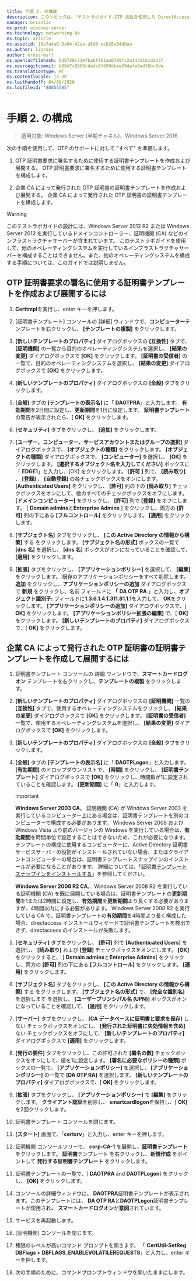 ```yaml
---
title: 手順 2. の構成
description: このトピックは、「テストラボガイド-OTP 認証を使用した DirectAccess のデモンストレーション」と「RSA SecurID for Windows Server 2016」に含まれています。
manager: brianlic
ms.prod: windows-server
ms.technology: networking-da
ms.topic: article
ms.assetid: 19a7a4a6-9a04-42ea-a5d0-ecb28a34dbaa
ms.author: lizross
author: eross-msft
ms.openlocfilehash: 6d8720c71efba6f461aa0789fc2a143d1b1dab3f
ms.sourcegitcommit: b00d7c8968c4adc8f699dbee694afe6ed36bc9de
ms.translationtype: MT
ms.contentlocale: ja-JP
ms.lasthandoff: 04/08/2020
ms.locfileid: "80855585"
---
```

# <a name="step-2-configure-app1"></a>手順 2. の構成

>適用対象: Windows Server (半期チャネル)、Windows Server 2016

次の手順を使用して、OTP のサポートに対して "すべて" を準備します。  
  
1. OTP 証明書要求に署名するために使用する証明書テンプレートを作成および展開する。 OTP 証明書要求に署名するために使用する証明書テンプレートを構成します。  
  
2. 企業 CA によって発行された OTP 証明書の証明書テンプレートを作成および展開する。 企業 CA によって発行された OTP 証明書の証明書テンプレートを構成します。  
  
> [!WARNING]  
> このテストラボガイドの設計には、Windows Server 2012 R2 または Windows Server 2012 を実行しているドメインコントローラー、証明機関 (CA) などのインフラストラクチャサーバーが含まれています。 このテストラボガイドを使用して、他のオペレーティングシステムを実行しているインフラストラクチャサーバーを構成することはできません。また、他のオペレーティングシステムを構成する手順については、このガイドでは説明しません。  
  
## <a name="to-create-and-deploy-a-certificate-template-used-to-sign-otp-certificate-requests"></a><a name="DAOTPRA"></a>OTP 証明書要求の署名に使用する証明書テンプレートを作成および展開するには  
  
1.  **Certtmpl**を実行し、enter キーを押します。  
  
2.  [証明書テンプレート] コンソールの [詳細] ウィンドウで、**コンピューター**テンプレートを右クリックし、 **[テンプレートの複製]** をクリックします。  
  
3.  **[新しいテンプレートのプロパティ]** ダイアログボックスの **[互換性]** タブで、 **[証明機関]** の一覧から目的のオペレーティングシステムを選択し、 **[結果の変更]** ダイアログボックスで **[OK]** をクリックします。 **[証明書の受信者]** の一覧で、目的のオペレーティングシステムを選択し、 **[結果の変更]** ダイアログボックスで **[OK]** をクリックします。  
  
4.  **[新しいテンプレートのプロパティ]** ダイアログボックスの **[全般]** タブをクリックします。  
  
5.  **[全般]** タブの **[テンプレートの表示名]** に「 **DAOTPRA**」と入力します。 **有効期間**を2日間に設定し、**更新期間**を1日に設定します。 **証明書テンプレート**の警告が表示されたら、[ **OK]** をクリックします。  
  
6.  **[セキュリティ]** タブをクリックし、 **[追加]** をクリックします。  
  
7.  **[ユーザー、コンピューター、サービスアカウントまたはグループの選択]** ダイアログボックスで、 **[オブジェクトの種類]** をクリックします。 **[オブジェクトの種類]** ダイアログボックスで、 **[コンピューター]** を選択し、 **[OK]** をクリックします。 **[選択するオブジェクト名を入力してください]** ボックスに「 **EDGE1**」と入力し、[OK] をクリックします。 [**許可** **]** 列で、 **[読み取り]** 、 **[登録]** 、 **[自動登録]** の各チェックボックスをオンにします。 **[Authenticated Users]** をクリックし、 **[許可]** 列の下の **[読み取り]** チェックボックスをオンにして、他のすべてのチェックボックスをオフにします。 **[ドメインコンピューター]** をクリックし、 **[許可]** 列で **[登録]** をオフにします。 [ **Domain admins**と**Enterprise Admins** ] をクリックし、両方の **[許可]** 列の下にある **[フルコントロール]** をクリックします。 **[適用]** をクリックします。  
  
8.  **[サブジェクト名]** タブをクリックし、 **[この Active Directory の情報から構築]** する をクリックします。 **[サブジェクト名の形式]** ボックスの一覧で **[dns 名]** を選択し、 **[dns 名]** ボックスがオンになっていることを確認して、 **[適用]** をクリックします。  
  
9. **[拡張]** タブをクリックし、 **[アプリケーションポリシー]** を選択して、 **[編集]** をクリックします。 既存のアプリケーションポリシーをすべて削除します。 **追加** をクリックし、**アプリケーションポリシーの追加** ダイアログボックスで **新規** をクリックし、名前 フィールドに **「** **DA OTP RA** 」と入力し、**オブジェクト識別子:** フィールドに**1.3.6.1.4.1.311.81.1.1**を入力して、 **OK**をクリックします。 **[アプリケーションポリシーの追加]** ダイアログボックスで、[ **OK]** をクリックします。 **[アプリケーションポリシー拡張の編集]** で、[ **OK]** をクリックします。 **[新しいテンプレートのプロパティ]** ダイアログボックスで、[ **OK]** をクリックします。  
  
## <a name="to-create-and-deploy-a-certificate-template-for-otp-certificates-issued-by-the-corporate-ca"></a><a name="DAOTPLogon"></a>企業 CA によって発行された OTP 証明書の証明書テンプレートを作成して展開するには  
  
1.  証明書テンプレート コンソールの 詳細 ウィンドウで、**スマートカードログオン** テンプレートを右クリックし、**テンプレートの複製** をクリックします。  
  
2.  **[新しいテンプレートのプロパティ]** ダイアログボックスの **[証明機関]** 一覧の **[互換性]** タブで、使用するオペレーティングシステムをクリックし、 **[結果の変更]** ダイアログボックスで **[OK]** をクリックします。 **[証明書の受信者]** 一覧で、使用するオペレーティングシステムを選択し、 **[結果の変更]** ダイアログボックスで **[OK]** をクリックします。  
  
3.  **[新しいテンプレートのプロパティ]** ダイアログボックスの **[全般]** タブをクリックします。  
  
4.  **[全般]** タブの **[テンプレートの表示名]** に「 **DAOTPLogon**」と入力します。 **[有効期間]** のドロップダウンリストで、 **[時間]** をクリックし、 **[証明書テンプレート]** ダイアログボックスで **[OK]** をクリックし、時間数が1に設定されていることを確認します。 **[更新期間]** に「 **0**」と入力します。  
  
    > [!IMPORTANT]  
    > **Windows Server 2003 CA**。 証明機関 (CA) が Windows Server 2003 を実行しているコンピューター上にある場合は、証明書テンプレートを別のコンピューターで構成する必要があります。 Windows Server 2008 および Windows Vista より前のバージョンの Windows を実行している場合は、**有効期間**を時間単位で設定することはできないため、これが必要になります。 テンプレートの構成に使用するコンピューターに、Active Directory 証明書サービスサーバーの役割がインストールされていない場合、またはクライアントコンピューターの場合は、証明書テンプレートスナップインのインストールが必要になることがあります。 詳細については、「[証明書テンプレートスナップインをインストールする](https://technet.microsoft.com/library/cc732445.aspx)」を参照してください。  
    >   
    > **Windows Server 2008 R2 CA**。 Windows Server 2008 R2 を実行している証明機関 (CA) を既に展開している場合は、証明書テンプレートの**更新期間**を1または2時間に設定し、**有効期間**を**更新期間**より長くする必要がありますが、4時間以内にする必要があります。 Windows Server 2008 R2 を実行している CA で、証明書テンプレートの**有効期間**を4時間より長く構成した場合、directaccess インストールウィザードで証明書テンプレートを検出できず、directaccess のインストールが失敗します。  
  
5.  **[セキュリティ]** タブをクリックし、 **[許可]** 列で **[Authenticated Users]** を選択し、 **[読み取り]** および **[登録]** チェックボックスをオンにします。 **[OK]** をクリックすると、 [ **Domain admins**と**Enterprise Admins**] をクリックし、両方の **[許可]** 列の下にある **[フルコントロール]** をクリックします。 **[適用]** をクリックします。  
  
6.  **[サブジェクト名]** タブをクリックし、 **[この Active Directory の情報から構築]** する をクリックします。 **[サブジェクト名の形式]** で、 **[完全な識別名]** を選択します を選択し、 **[ユーザープリンシパル名 (UPN)]** ボックスがオンになっていることを確認して、 **[適用]** をクリックします。  
  
7.  **[サーバー]** タブをクリックし、 **[CA データベースに証明書と要求を保存]** しない チェックボックスをオンにし、 **[発行された証明書に失効情報を含め]** ない チェックボックスをオフにして、 **[新しいテンプレートのプロパティ]** ダイアログボックスで **[適用]** をクリックします。  
  
8.  **[発行の要件]** タブをクリックし、この許可された **[署名の数]** チェックボックスをオンにして、値を1に設定します。 **[署名に必要なポリシーの種類]** ボックスの一覧で、 **[アプリケーションポリシー]** を選択し、 **[アプリケーションポリシー]** の一覧で **[DA OTP RA]** を選択します。 **[新しいテンプレートのプロパティ]** ダイアログボックスで、[ **OK]** をクリックします。  
  
9. **[拡張]** タブをクリックし、 **[アプリケーションポリシー]** で **[編集]** をクリックします。 **クライアント認証**を削除し、 **smartcardlogon**を保持し、[ **OK]** を2回クリックします。  
  
10. 証明書テンプレート コンソールを閉じます。  
  
11. **[スタート]** 画面で、「**certsrv**」と入力し、enter キーを押します。  
  
12. 証明機関 コンソールツリーで、 **corp-CA-1** を展開し、**証明書テンプレート** をクリックします。 **証明書**テンプレート を右クリックし、**新規作成** をポイントして **発行する証明書テンプレート** をクリックします。  
  
13. 証明書テンプレートの一覧で、[ **DAOTPRA** and **DAOTPLogon**] をクリックし、 **[OK]** をクリックします。  
  
14. コンソールの詳細ウィンドウに、 **DAOTPRA**証明書テンプレートが表示されます。このテンプレートには、 **DA OTP RA**と**DAOTPLogon**証明書テンプレートが使用さ**れ、** **スマートカードログオン**が**意図**されています。  
  
15. サービスを再起動します。  
  
16. [証明機関] コンソールを閉じます。  
  
17. 権限のレベルが高いコマンド プロンプトを開きます。 「 **CertUtil-SetReg DBFlags + DBFLAGS_ENABLEVOLATILEREQUESTS**」と入力し、enter キーを押します。  
  
18. 次の手順のために、コマンドプロンプトウィンドウを開いたままにします。  
  



